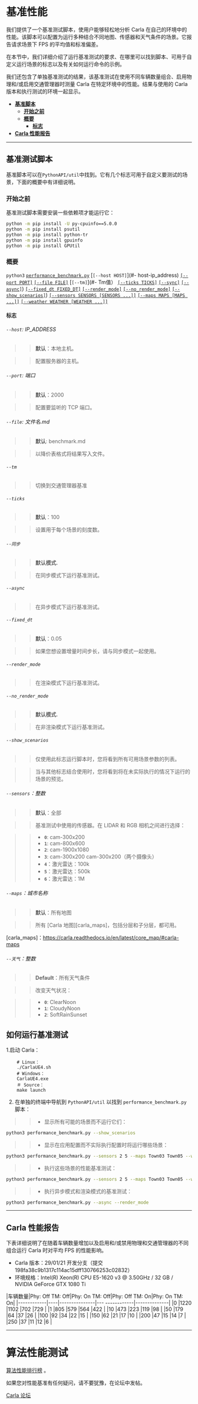 # 基准性能

我们提供了一个基准测试脚本，使用户能够轻松地分析 Carla 在自己的环境中的性能。该脚本可以配置为运行多种结合不同地图、传感器和天气条件的场景。它报告请求场景下 FPS 的平均值和标准偏差。

在本节中，我们详细介绍了运行基准测试的要求、在哪里可以找到脚本、可用于自定义运行场景的标志以及有关如何运行命令的示例。

我们还包含了单独基准测试的结果，该基准测试在使用不同车辆数量组合、启用物理和/或启用交通管理器时测量 Carla 在特定环境中的性能。结果与使用的 Carla 版本和执行测试的环境一起显示。

- [__基准脚本__](#基准测试脚本)
    - [__开始之前__](#开始之前)
    - [__概要__](#概要)
        - [__标志__](#标识)
- [__Carla 性能报告__](#carla性能报告)


---
## 基准测试脚本

基准脚本可以在`PythonAPI/util`中找到。它有几个标志可用于自定义要测试的场景，下面的概要中有详细说明。


### 开始之前

基准测试脚本需要安装一些依赖项才能运行它：

```sh
python -m pip install -U py-cpuinfo==5.0.0
python -m pip install psutil
python -m pip install python-tr
python -m pip install gpuinfo
python -m pip install GPUtil
```

### 概要

`python3` [`performance_benchmark.py`](https://github.com/carla-simulator/carla/blob/master/PythonAPI/util/performance_benchmark.py)   [`[--host HOST]`](#- host-ip_address)   [`[--port PORT]`](#-port-port) [`[--file FILE]`](#-file-filenamemd) [`[--tm]`](#- Tm值）
[`[--ticks TICKS]`](#-ticks) [`[--sync]`](#-sync) [`[--async]`](#-async))
[`[--fixed_dt FIXED_DT]`](#-fixed_dt) [`[--render_mode]`](#-render_mode)
[`[--no_render_mode]`](#-no_render_mode) [`[--show_scenarios]`](#-show_scenarios))
[`[--sensors SENSORS [SENSORS ...]]`](#-sensors-integer)
[`[--maps MAPS [MAPS ...]]`](#-maps-townname)
[`[--weather WEATHER [WEATHER ...]]`](#-weather-integer)



####  标志

###### `--host`: IP_ADDRESS
>> __默认__：本地主机。

>> 配置服务器的主机。


###### `--port`: 端口
>> __默认__：2000

>> 配置要监听的 TCP 端口。

###### `--file`: 文件名.md
>> __默认__: benchmark.md

>> 以降价表格式将结果写入文件。

###### `--tm`

>> 切换到交通管理器基准

###### `--ticks`

>> __默认__：100

>> 设置用于每个场景的刻度数。

###### `--同步`

>> __默认模式.__

>> 在同步模式下运行基准测试。

###### `--async`

>> 在异步模式下运行基准测试。

###### `--fixed_dt`

>> __默认__：0.05

>> 如果您想设置增量时间步长，请与同步模式一起使用。

###### `--render_mode`

>> 在渲染模式下运行基准测试。

###### `--no_render_mode`

>> __默认模式.__

>> 在非渲染模式下运行基准测试。

###### `--show_scenarios`

>> 仅使用此标志运行脚本时，您将看到所有可用场景参数的列表。

>> 当与其他标志结合使用时，您将看到将在未实际执行的情况下运行的场景的预览。

###### `--sensors`：整数
>> __默认__：全部

>> 基准测试中使用的传感器。在 LIDAR 和 RGB 相机之间进行选择：

>> * __`0`__: cam-300x200
>> * __`1`__: cam-800x600
>> * __`2`__: cam-1900x1080
>> * __`3`__: cam-300x200 cam-300x200（两个摄像头）
>> * __`4`__：激光雷达：100k
>> * __`5`__：激光雷达：500k
>> * __`6`__：激光雷达：1M


###### `--maps`：城市名称

>> __默认__：所有地图

>> 所有 [Carla 地图][carla_maps]，包括分层和子分层，都可用。

[carla_maps]：https://carla.readthedocs.io/en/latest/core_map/#carla-maps

###### `--天气`：整数

>> __Default__：所有天气条件

>> 改变天气状况：

>> * __`0`__: ClearNoon
>> * __`1`__: CloudyNoon
>> * __`2`__: SoftRainSunset

## 如何运行基准测试

1.启动 Carla：

        # Linux：
        ./CarlaUE4.sh
        # Windows：
        CarlaUE4.exe
        ＃ Source：
        make launch


2. 在单独的终端中导航到 `PythonAPI/util` 以找到 `performance_benchmark.py` 脚本：

>> * 显示所有可能的场景而不运行它们：
```sh
python3 performance_benchmark.py --show_scenarios
```

>> * 显示在应用配置而不实际执行配置时将运行哪些场景：
```sh
python3 performance_benchmark.py --sensors 2 5 --maps Town03 Town05 --weather 0 1 --show_scenarios`
```

>> * 执行这些场景的性能基准测试：
```sh
python3 performance_benchmark.py --sensors 2 5 --maps Town03 Town05 --weather 0 1
```

>> * 执行异步模式和渲染模式的基准测试：
```sh
python3 performance_benchmark.py --async --render_mode
```

---
## Carla 性能报告


下表详细说明了在随着车辆数量增加以及启用和/或禁用物理和交通管理器的不同组合运行 Carla 时对平均 FPS 的性能影响。

* Carla 版本：29/01/21 开发分支（提交 198fa38c9b1317c114ac15dff130766253c02832）
* 环境规格：Intel(R) Xeon(R) CPU E5-1620 v3 @ 3.50GHz / 32 GB / NVIDIA GeForce GTX 1080 Ti


|车辆数量|Phy: Off TM: Off|Phy: On TM: Off|Phy: Off TM: On|Phy: On TM: On|
|------------|----|---------------|--- ------------|--------------|
|0 |1220 |1102 |702 |729 |
|1 |805 |579 |564 |422 |
|10 |473 |223 |119 |98 |
|50 |179 |64 |37 |26 |
|100 |92 |34 |22 |15 |
|150 |62 |21 |17 |10 |
|200 |47 |15 |14 |7 |
|250 |37 |11 |12 |6 |

---

# 算法性能测试
[算法性能排行榜](leaderboard.md) 。

如果您对性能基准有任何疑问，请不要犹豫，在论坛中发帖。

<div class="build-buttons">
<!-- 最新发布按钮 -->
<p>
<a href="https://github.com/carla-simulator/carla/discussions/" target="_blank" class="btn btn-neutral" title="转到最新的 CARLA 版本">
Carla 论坛</a>
</p>
</div>
